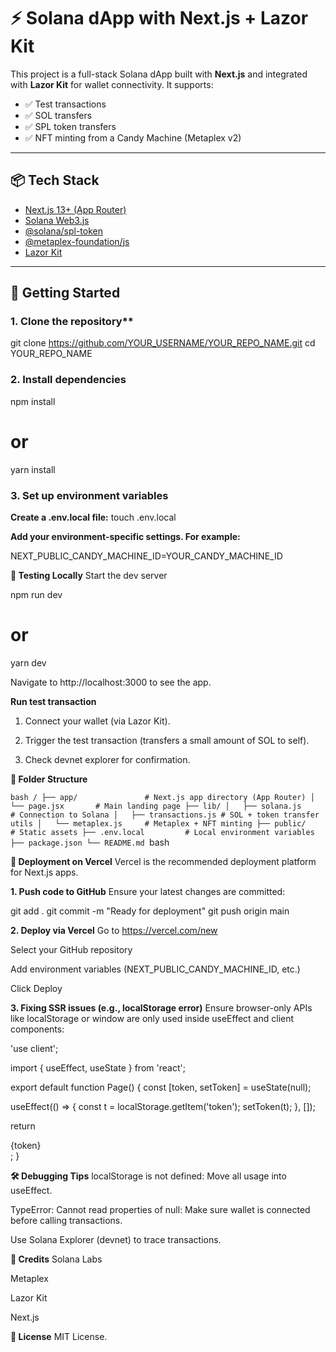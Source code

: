 # ⚡ Solana dApp with Next.js + Lazor Kit

This project is a full-stack Solana dApp built with **Next.js** and integrated with **Lazor Kit** for wallet connectivity. It supports:

- ✅ Test transactions
- ✅ SOL transfers
- ✅ SPL token transfers
- ✅ NFT minting from a Candy Machine (Metaplex v2)

---

## 📦 Tech Stack

- [Next.js 13+ (App Router)](https://nextjs.org/)
- [Solana Web3.js](https://solana-labs.github.io/solana-web3.js/)
- [@solana/spl-token](https://github.com/solana-labs/solana-program-library)
- [@metaplex-foundation/js](https://docs.metaplex.com/)
- [Lazor Kit](https://github.com/lazorhq/lazor-kit)

---

## 🚀 Getting Started

### 1. Clone the repository**


git clone https://github.com/YOUR_USERNAME/YOUR_REPO_NAME.git
cd YOUR_REPO_NAME

### 2. Install dependencies

npm install
# or
yarn install

### 3. Set up environment variables

**Create a .env.local file:**
touch .env.local

**Add your environment-specific settings. For example:**

NEXT_PUBLIC_CANDY_MACHINE_ID=YOUR_CANDY_MACHINE_ID

**🧪 Testing Locally**
Start the dev server

npm run dev
# or
yarn dev

Navigate to http://localhost:3000 to see the app.

**Run test transaction**
1. Connect your wallet (via Lazor Kit).

2. Trigger the test transaction (transfers a small amount of SOL to self).

3. Check devnet explorer for confirmation.

**🧬 Folder Structure**

``bash
/
├── app/               # Next.js app directory (App Router)
│   └── page.jsx       # Main landing page
├── lib/
│   ├── solana.js      # Connection to Solana
│   ├── transactions.js # SOL + token transfer utils
│   └── metaplex.js     # Metaplex + NFT minting
├── public/            # Static assets
├── .env.local         # Local environment variables
├── package.json
└── README.md
``bash

**🧾 Deployment on Vercel**
Vercel is the recommended deployment platform for Next.js apps.

**1. Push code to GitHub**
Ensure your latest changes are committed:

git add .
git commit -m "Ready for deployment"
git push origin main

**2. Deploy via Vercel**
Go to https://vercel.com/new

Select your GitHub repository

Add environment variables (NEXT_PUBLIC_CANDY_MACHINE_ID, etc.)

Click Deploy

**3. Fixing SSR issues (e.g., localStorage error)**
Ensure browser-only APIs like localStorage or window are only used inside useEffect and client components:

'use client';

import { useEffect, useState } from 'react';

export default function Page() {
  const [token, setToken] = useState(null);

  useEffect(() => {
    const t = localStorage.getItem('token');
    setToken(t);
  }, []);

  return <div>{token}</div>;
}

**🛠️ Debugging Tips**
localStorage is not defined: Move all usage into useEffect.

TypeError: Cannot read properties of null: Make sure wallet is connected before calling transactions.

Use Solana Explorer (devnet) to trace transactions.

**🎉 Credits**
Solana Labs

Metaplex

Lazor Kit

Next.js

**📜 License**
MIT License.
